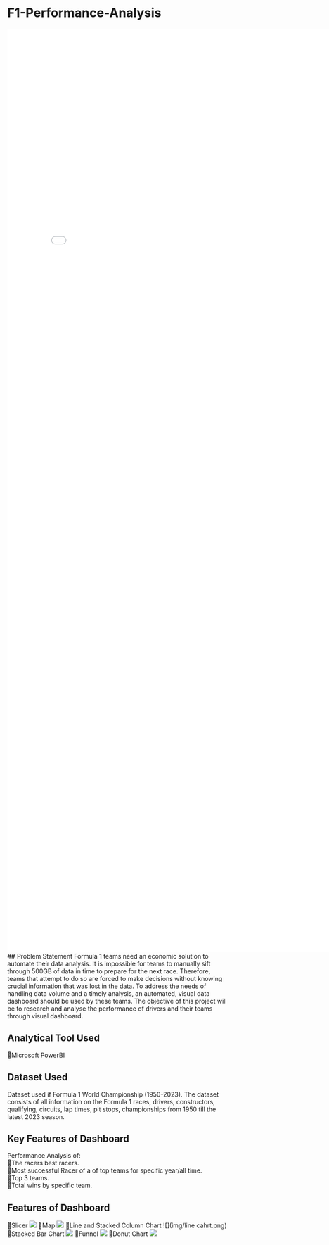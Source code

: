 # F1-Performance-Analysis
<embed src="file_name.pdf" width="800px" height="2100px" />
## Problem Statement
Formula 1 teams need an economic solution to 
automate their data analysis. It is impossible for teams to manually sift through 500GB of data in 
time to prepare for the next race. Therefore, teams that attempt to do so are forced to make 
decisions without knowing crucial information that was lost in the data. To address the needs of 
handling data volume and a timely analysis, an automated, visual data dashboard should be used 
by these teams. The objective of this project will be to research and analyse the performance 
of drivers and their teams through visual dashboard.

## Analytical Tool Used
📌Microsoft PowerBI

## Dataset Used
Dataset used if Formula 1 World Championship (1950-2023). The dataset consists of all information 
on the Formula 1 races, drivers, constructors, qualifying, circuits, lap times, pit stops, championships 
from 1950 till the latest 2023 season.

## Key Features of Dashboard
Performance Analysis of:<br>
📌The racers best racers. <br>
📌Most successful Racer of a of top teams for specific year/all time. <br>
📌Top 3 teams. <br>
📌Total wins by specific team. <br>

## Features of Dashboard
📍Slicer
![](img/slicer.png)
📍Map
![](img/map.png)
📍Line and Stacked Column Chart
![](img/line cahrt.png)
📍Stacked Bar Chart
![](img/stacekd.png)
📍Funnel
![](img/funnel.png)
📍Donut Chart
![](img/donut.png)
